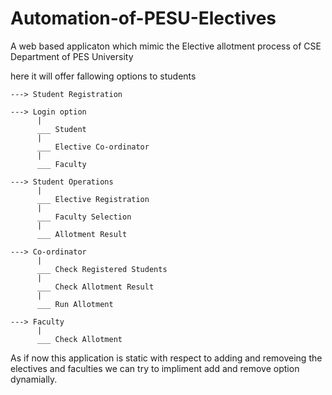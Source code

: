 # Automation-of-PESU-Electives

A web based applicaton which mimic the Elective allotment process of CSE Department of PES University

here it will offer fallowing options to students

    ---> Student Registration

    ---> Login option
          |
          ___ Student
          |
          ___ Elective Co-ordinator
          |
          ___ Faculty

    ---> Student Operations
          |
          ___ Elective Registration
          |
          ___ Faculty Selection 
          |
          ___ Allotment Result

    ---> Co-ordinator 
          |
          ___ Check Registered Students
          |
          ___ Check Allotment Result 
          |
          ___ Run Allotment 

    ---> Faculty 
          |
          ___ Check Allotment


As if now this application is static with respect to adding and removeing the electives and faculties we can try to impliment add and remove option dynamially.
